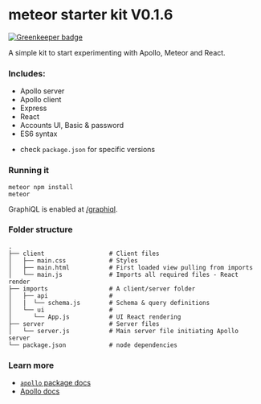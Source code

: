 # meteor starter kit V0.1.6

[![Greenkeeper badge](https://badges.greenkeeper.io/apollographql/meteor-starter-kit.svg)](https://greenkeeper.io/)

A simple kit to start experimenting with Apollo, Meteor and React.

### Includes:
- Apollo server
- Apollo client
- Express
- React
- Accounts UI, Basic & password
- ES6 syntax
* check `package.json` for specific versions


### Running it

```
meteor npm install
meteor
```

GraphiQL is enabled at [/graphiql](http://localhost:3000/graphiql).

### Folder structure
    .
    ├── client                  # Client files
    │   ├── main.css            # Styles
    │   ├── main.html           # First loaded view pulling from imports
    │   └── main.js             # Imports all required files - React render
    ├── imports                 # A client/server folder
    │   ├── api                 #
    │   |  └── schema.js        # Schema & query definitions
    │   └── ui                  #
    │      └── App.js           # UI React rendering
    ├── server                  # Server files
    │   └── server.js           # Main server file initiating Apollo server
    └── package.json            # node dependencies


### Learn more

- [`apollo` package docs](http://dev.apollodata.com/core/meteor.html)
- [Apollo docs](http://dev.apollodata.com/)
